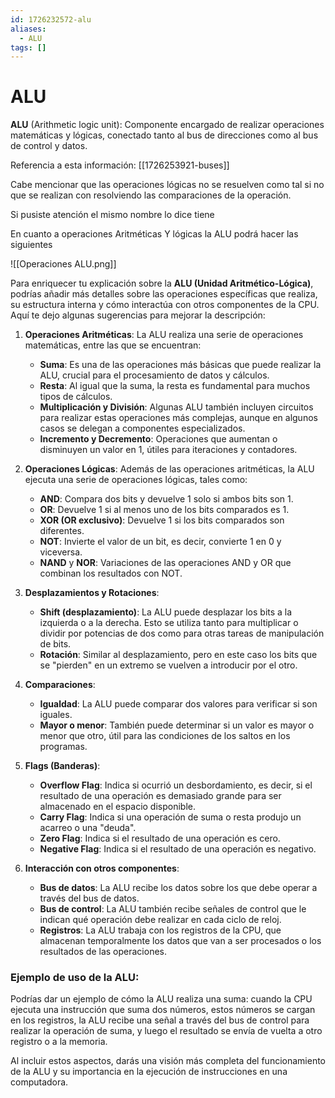 ```yaml
---
id: 1726232572-alu
aliases:
  - ALU
tags: []
---
```


# ALU

**ALU** (Arithmetic logic unit): Componente encargado
de realizar operaciones matemáticas y lógicas,
conectado tanto al bus de direcciones como al
bus de control y datos.

Referencia a esta información:
[[1726253921-buses]]

Cabe mencionar que las operaciones lógicas
no se resuelven como tal si no que se realizan
con resolviendo las comparaciones de la operación.

Si pusiste atención el mismo nombre lo dice
tiene

En cuanto a operaciones Aritméticas Y lógicas la ALU
podrá hacer las siguientes

![[Operaciones ALU.png]]

Para enriquecer tu explicación sobre la **ALU (Unidad Aritmético-Lógica)**, podrías añadir más detalles sobre las operaciones específicas que realiza, su estructura interna y cómo interactúa con otros componentes de la CPU. Aquí te dejo algunas sugerencias para mejorar la descripción:

1. **Operaciones Aritméticas**:
   La ALU realiza una serie de operaciones matemáticas, entre las que se encuentran:

   - **Suma**: Es una de las operaciones más básicas que puede realizar la ALU, crucial para el procesamiento de datos y cálculos.
   - **Resta**: Al igual que la suma, la resta es fundamental para muchos tipos de cálculos.
   - **Multiplicación y División**: Algunas ALU también incluyen circuitos para realizar estas operaciones más complejas, aunque en algunos casos se delegan a componentes especializados.
   - **Incremento y Decremento**: Operaciones que aumentan o disminuyen un valor en 1, útiles para iteraciones y contadores.

2. **Operaciones Lógicas**:
   Además de las operaciones aritméticas, la ALU ejecuta una serie de operaciones lógicas, tales como:

   - **AND**: Compara dos bits y devuelve 1 solo si ambos bits son 1.
   - **OR**: Devuelve 1 si al menos uno de los bits comparados es 1.
   - **XOR (OR exclusivo)**: Devuelve 1 si los bits comparados son diferentes.
   - **NOT**: Invierte el valor de un bit, es decir, convierte 1 en 0 y viceversa.
   - **NAND** y **NOR**: Variaciones de las operaciones AND y OR que combinan los resultados con NOT.

3. **Desplazamientos y Rotaciones**:

   - **Shift (desplazamiento)**: La ALU puede desplazar los bits a la izquierda o a la derecha. Esto se utiliza tanto para multiplicar o dividir por potencias de dos como para otras tareas de manipulación de bits.
   - **Rotación**: Similar al desplazamiento, pero en este caso los bits que se "pierden" en un extremo se vuelven a introducir por el otro.

4. **Comparaciones**:

   - **Igualdad**: La ALU puede comparar dos valores para verificar si son iguales.
   - **Mayor o menor**: También puede determinar si un valor es mayor o menor que otro, útil para las condiciones de los saltos en los programas.

5. **Flags (Banderas)**:

   - **Overflow Flag**: Indica si ocurrió un desbordamiento, es decir, si el resultado de una operación es demasiado grande para ser almacenado en el espacio disponible.
   - **Carry Flag**: Indica si una operación de suma o resta produjo un acarreo o una "deuda".
   - **Zero Flag**: Indica si el resultado de una operación es cero.
   - **Negative Flag**: Indica si el resultado de una operación es negativo.

6. **Interacción con otros componentes**:
   - **Bus de datos**: La ALU recibe los datos sobre los que debe operar a través del bus de datos.
   - **Bus de control**: La ALU también recibe señales de control que le indican qué operación debe realizar en cada ciclo de reloj.
   - **Registros**: La ALU trabaja con los registros de la CPU, que almacenan temporalmente los datos que van a ser procesados o los resultados de las operaciones.

### Ejemplo de uso de la ALU:

Podrías dar un ejemplo de cómo la ALU realiza una suma: cuando la CPU ejecuta una instrucción que suma dos números, estos números se cargan en los registros, la ALU recibe una señal a través del bus de control para realizar la operación de suma, y luego el resultado se envía de vuelta a otro registro o a la memoria.

Al incluir estos aspectos, darás una visión más completa del funcionamiento de la ALU y su importancia en la ejecución de instrucciones en una computadora.
